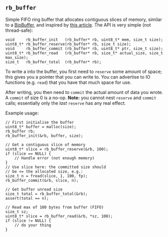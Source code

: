 ## `rb_buffer`

Simple FIFO ring buffer that allocates contiguous slices
of memory, similar to a [BipBuffer](https://www.codeproject.com/Articles/3479/The-Bip-Buffer-The-Circular-Buffer-with-a-Twist),
and inspired by [this article](https://andrea.lattuada.me/blog/2019/the-design-and-implementation-of-a-lock-free-ring-buffer-with-contiguous-reservations.html).
The API is very simple (not thread-safe):

    void     rb_buffer_init   (rb_buffer* rb, uint8_t* mem, size_t size);
    uint8_t* rb_buffer_reserve(rb_buffer* rb, size_t size);
    void     rb_buffer_commit (rb_buffer* rb, uint8_t* ptr, size_t size);
    uint8_t* rb_buffer_read   (rb_buffer* rb, size_t* actual_size, size_t max_size);
    size_t   rb_buffer_total  (rb_buffer* rb);

To write a into the buffer, you first need to `reserve`
some amount of space; this gives you a pointer that you
can write to. You can advertise to IO functions (e.g.
`read`) that you have that much space for use.

After writing, you then need to `commit` the actual amount
of data you wrote. A `commit` of size 0 is a no-op.
**Note:** you cannot nest `reserve` and `commit` calls;
essentially only the _last_ `reserve` has any real effect.

Example usage:

    // First initialise the buffer
    uint8_t* buffer = malloc(size);
    rb_buffer rb;
    rb_buffer_init(&rb, buffer, size);

    // Get a contiguous slice of memory
    uint8_t* slice = rb_buffer_reserve(&rb, 100);
    if (slice == NULL) {
        // Handle error (not enough memory)
    }
    // Use slice here: the committed size should
    // be <= the allocated size, e.g.:
    size_t n = fread(slice, 1, 100, fp);
    rb_buffer_commit(&rb, slice, n);

    // Get buffer unread size
    size_t total = rb_buffer_total(&rb);
    assert(total == n);

    // Read max of 100 bytes from buffer (FIFO)
    size_t sz;
    uint8_t* slice = rb_buffer_read(&rb, *sz, 100);
    if (slice != NULL) {
        // do your thing
    }
